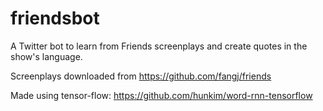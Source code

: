 # friendsbot
A Twitter bot to learn from Friends screenplays and create quotes in the show's language.

Screenplays downloaded from https://github.com/fangj/friends

Made using tensor-flow: https://github.com/hunkim/word-rnn-tensorflow